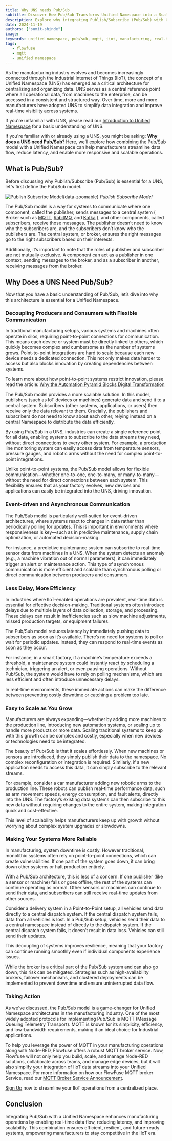 ```yaml
---
title: Why UNS needs Pub/Sub
subtitle: Discover How Pub/Sub Transforms Unified Namespace into a Scalable, Real-Time Data Powerhouse for Modern Manufacturing.
description: Explore why integrating Publish/Subscribe (Pub/Sub) with Unified Namespace (UNS) is key to optimizing manufacturing data flow. Learn how this combination reduces latency, improves scalability, and enables real-time decision-making in IIoT systems.
date: 2024-11-19
authors: ["sumit-shinde"]
image: 
keywords: unified namespace, pub/sub, mqtt, iiot, manufacturing, real-time data, event-driven, scalability, smart factory, flowfuse, iot integration
tags:
   - flowfuse
   - mqtt 
   - unified namespace
---
```


As the manufacturing industry evolves and becomes increasingly connected through the Industrial Internet of Things (IIoT), the concept of a Unified Namespace (UNS) has emerged as a critical architecture for centralizing and organizing data. UNS serves as a central reference point where all operational data, from machines to the enterprise, can be accessed in a consistent and structured way. Over time, more and more manufacturers have adopted UNS to simplify data integration and improve real-time visibility across systems.

If you're unfamiliar with UNS, please read our [Introduction to Unified Namespace](/blog/2023/12/introduction-to-unified-namespace/) for a basic understanding of UNS.

<!--more-->

If you're familiar with or already using a UNS, you might be asking: **Why does a UNS need Pub/Sub**? Here, we’ll explore how combining the Pub/Sub model with a Unified Namespace can help manufacturers streamline data flow, reduce latency, and enable more responsive and scalable operations.

## What is Pub/Sub?

Before discussing why Publish/Subscribe (Pub/Sub) is essential for a UNS, let's first define the Pub/Sub model.

![Publish Subscribe Model](./images/pub-sub.png){data-zoomable}
_Publish Subscribe Model_

The Pub/Sub model is a way for systems to communicate where one component, called the publisher, sends messages to a central system ( Broker such as [MQTT](/blog/2024/06/how-to-use-mqtt-in-node-red/), [RabitMQ](/node-red/protocol/amqp/), and [Kafka](/blog/2024/03/using-kafka-with-node-red/) ), and other components, called subscribers, receive those messages. The publisher doesn’t need to know who the subscribers are, and the subscribers don’t know who the publishers are. The central system, or broker, ensures the right messages go to the right subscribers based on their interests.

Additionally, it’s important to note that the roles of publisher and subscriber are not mutually exclusive. A component can act as a publisher in one context, sending messages to the broker, and as a subscriber in another, receiving messages from the broker.

## Why Does a UNS Need Pub/Sub?

Now that you have a basic understanding of Pub/Sub, let’s dive into why this architecture is essential for a Unified Namespace.

### Decoupling Producers and Consumers with Flexible Communication

In traditional manufacturing setups, various systems and machines often operate in silos, requiring point-to-point connections for communication. This means each device or system must be directly linked to others, which quickly becomes complex and cumbersome as the number of systems grows. Point-to-point integrations are hard to scale because each new device needs a dedicated connection. This not only makes data harder to access but also blocks innovation by creating dependencies between systems.

To learn more about how point-to-point systems restrict innovation, please read the article: [Why the Automation Pyramid Blocks Digital Transformation](/blog/2023/08/isa-95-automation-pyramid-to-unified-namespace/)

The Pub/Sub model provides a more scalable solution. In this model, publishers (such as IoT devices or machines) generate data and send it to a central system. Subscribers (other systems, applications, or users) then receive only the data relevant to them. Crucially, the publishers and subscribers do not need to know about each other, relying instead on a central Namespace to distribute the data efficiently.

By using Pub/Sub in a UNS, industries can create a single reference point for all data, enabling systems to subscribe to the data streams they need, without direct connections to every other system. For example, a production line monitoring system can easily access data from temperature sensors, pressure gauges, and robotic arms without the need for complex point-to-point integrations.

Unlike point-to-point systems, the Pub/Sub model allows for flexible communication—whether one-to-one, one-to-many, or many-to-many—without the need for direct connections between each system. This flexibility ensures that as your factory evolves, new devices and applications can easily be integrated into the UNS, driving innovation.

### Event-driven and Asynchronous Communication

The Pub/Sub model is particularly well-suited for event-driven architectures, where systems react to changes in data rather than periodically polling for updates. This is important in environments where responsiveness is key—such as in predictive maintenance, supply chain optimization, or automated decision-making.

For instance, a predictive maintenance system can subscribe to real-time sensor data from machines in a UNS. When the system detects an anomaly (e.g., a machine vibration out of normal parameters), it can immediately trigger an alert or maintenance action. This type of asynchronous communication is more efficient and scalable than synchronous polling or direct communication between producers and consumers.

### Less Delay, More Efficiency

In industries where IIoT-enabled operations are prevalent, real-time data is essential for effective decision-making. Traditional systems often introduce delays due to multiple layers of data collection, storage, and processing. These delays can result in inefficiencies such as slow machine adjustments, missed production targets, or equipment failures.

The Pub/Sub model reduces latency by immediately pushing data to subscribers as soon as it’s available. There’s no need for systems to poll or wait for periodic updates. Instead, they can respond to real-time events as soon as they occur.

For instance, in a smart factory, if a machine’s temperature exceeds a threshold, a maintenance system could instantly react by scheduling a technician, triggering an alert, or even pausing operations. Without Pub/Sub, the system would have to rely on polling mechanisms, which are less efficient and often introduce unnecessary delays.

In real-time environments, these immediate actions can make the difference between preventing costly downtime or catching a problem too late.

### Easy to Scale as You Grow

Manufacturers are always expanding—whether by adding more machines to the production line, introducing new automation systems, or scaling up to handle more products or more data. Scaling traditional systems to keep up with this growth can be complex and costly, especially when new devices or technologies need to be integrated.

The beauty of Pub/Sub is that it scales effortlessly. When new machines or sensors are introduced, they simply publish their data to the namespace. No complex reconfiguration or integration is required. Similarly, if a new application needs to access this data, it can simply subscribe to the relevant streams.

For example, consider a car manufacturer adding new robotic arms to the production line. These robots can publish real-time performance data, such as arm movement speeds, energy consumption, and fault alerts, directly into the UNS. The factory’s existing data systems can then subscribe to this new data without requiring changes to the entire system, making integration quick and cost-effective.

This level of scalability helps manufacturers keep up with growth without worrying about complex system upgrades or slowdowns.

### Making Your Systems More Reliable

In manufacturing, system downtime is costly. However traditional, monolithic systems often rely on point-to-point connections, which can create vulnerabilities. If one part of the system goes down, it can bring down other systems or halt production entirely.

With a Pub/Sub architecture, this is less of a concern. If one publisher (like a sensor or machine) fails or goes offline, the rest of the systems can continue operating as normal. Other sensors or machines can continue to send their data, and subscribers can still receive real-time updates from other sources.

Consider a delivery system in a Point-to-Point setup, all vehicles send data directly to a central dispatch system. If the central dispatch system fails, data from all vehicles is lost. In a Pub/Sub setup, vehicles send their data to a central namespace instead of directly to the dispatch system. If the central dispatch system fails, it doesn’t result in data loss. Vehicles can still send their updates.

This decoupling of systems improves resilience, meaning that your factory can continue running smoothly even if individual components experience issues.

While the broker is a critical part of the Pub/Sub system and can also go down, this risk can be mitigated. Strategies such as high-availability brokers, failover mechanisms, and clustered deployments can be implemented to prevent downtime and ensure uninterrupted data flow.

### Taking Action

As we've discussed, the Pub/Sub model is a game-changer for Unified Namespace architectures in the manufacturing industry. One of the most widely adopted protocols for implementing Pub/Sub is MQTT (Message Queuing Telemetry Transport). MQTT is known for its simplicity, efficiency, and low-bandwidth requirements, making it an ideal choice for Industrial applications.

To help you leverage the power of MQTT in your manufacturing operations along with Node-RED, Flowfuse offers a robust MQTT broker service. Now, Flowfuse will not only help you build, scale, and manage Node-RED solutions, collaborate across teams, and manage edge devices, but it will also simplify your integration of IIoT data streams into your Unified Namespace. For more information on how our FlowFuse MQTT broker Service, read our [MQTT Broker Service Announcement](/blog/2024/10/announcement-mqtt-broker/).

[Sign Up](https://app.flowfuse.com/account/create) now to streamline your IIoT operations from a centralized place.

## Conclusion 

Integrating Pub/Sub with a Unified Namespace enhances manufacturing operations by enabling real-time data flow, reducing latency, and improving scalability. This combination ensures efficient, resilient, and future-ready systems, empowering manufacturers to stay competitive in the IIoT era.
